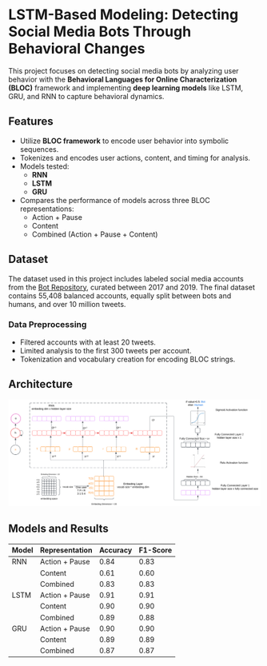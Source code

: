 # LSTM-Based Modeling: Detecting Social Media Bots Through Behavioral Changes  

This project focuses on detecting social media bots by analyzing user behavior with the **Behavioral Languages for Online Characterization (BLOC)** framework and implementing **deep learning models** like LSTM, GRU, and RNN to capture behavioral dynamics.  

## Features  
- Utilize **BLOC framework** to encode user behavior into symbolic sequences.  
- Tokenizes and encodes user actions, content, and timing for analysis.  
- Models tested:  
  - **RNN**  
  - **LSTM**  
  - **GRU**  
- Compares the performance of models across three BLOC representations:  
  - Action + Pause  
  - Content  
  - Combined (Action + Pause + Content)  

## Dataset  
The dataset used in this project includes labeled social media accounts from the [Bot Repository](https://botometer.osome.iu.edu/bot-repository/), curated between 2017 and 2019. The final dataset contains 55,408 balanced accounts, equally split between bots and humans, and over 10 million tweets.  

### Data Preprocessing  
- Filtered accounts with at least 20 tweets.  
- Limited analysis to the first 300 tweets per account.  
- Tokenization and vocabulary creation for encoding BLOC strings.

## Architecture
![\label{fig:q1}](design/Overall_Architecture.png)

## Models and Results  
| Model | Representation         | Accuracy | F1-Score |  
|-------|-------------------------|----------|----------|  
| RNN   | Action + Pause          | 0.84     | 0.83     |  
|    | Content                 | 0.61     | 0.60     |  
|    | Combined                | 0.83     | 0.83     |  
| LSTM  | Action + Pause          | 0.91     | 0.91     |  
|   | Content                 | 0.90     | 0.90     |  
|   | Combined                | 0.89     | 0.88     |  
| GRU   | Action + Pause          | 0.90     | 0.90     |  
|    | Content                 | 0.89     | 0.89     |  
|    | Combined                | 0.87     | 0.87     |  
